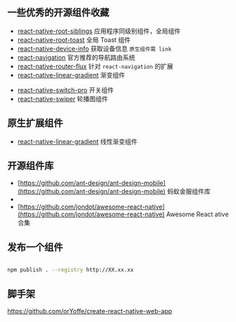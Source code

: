 ## 一些优秀的开源组件收藏
- [react-native-root-siblings](https://github.com/Ivanwangcy/react-native-root-siblings) 应用程序同级别组件，全局组件
- [react-native-root-toast](https://github.com/magicismight/react-native-root-toast) 全局 Toast 组件
- [react-native-device-info](https://github.com/Ivanwangcy/react-native-device-info) 获取设备信息 `原生组件需 link`
- [react-navigation](https://github.com/react-navigation/react-navigation) 官方推荐的导航路由系统
- [react-native-router-flux](https://github.com/aksonov/react-native-router-flux) 针对 `react-navigation` 的扩展
- [react-native-linear-gradient](https://github.com/react-native-community/react-native-linear-gradient) 渐变组件
* [react-native-switch-pro](https://github.com/poberwong/react-native-switch-pro) 开关组件
* [react-native-swiper](https://github.com/leecade/react-native-swiper) 轮播图组件

## 原生扩展组件

- [react-native-linear-gradient](https://github.com/react-native-community/react-native-linear-gradient) 线性渐变组件

## 开源组件库

* [https://github.com/ant-design/ant-design-mobile](https://github.com/ant-design/ant-design-mobile) 蚂蚁金服组件库
* 
* [https://github.com/jondot/awesome-react-native](https://github.com/jondot/awesome-react-native) Awesome React ative 合集


## 发布一个组件


```sh

npm publish . --registry http://XX.xx.xx
```

## 脚手架

https://github.com/orYoffe/create-react-native-web-app
